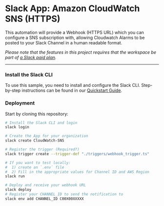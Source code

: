 # Slack App: Amazon CloudWatch SNS (HTTPS)

This automation will provide a Webhook (HTTPS URL) which you can configure a SNS subscription
with, allowing Cloudwatch Alarms to be posted to your Slack Channel in a human
readable format.

*Please note that the features in this project requires that the workspace be part of
[a Slack paid plan](https://slack.com/pricing).*

---

### Install the Slack CLI

To use this sample, you need to install and configure the Slack CLI. Step-by-step instructions can be found in our
[Quickstart Guide](https://api.slack.com/automation/quickstart).

### Deployment

Start by cloning this repository:

```zsh
# Install the Slack CLI and login
slack login

# Create the App for your organization
slack create CloudWatch-SNS

# Register the trigger (Required?)
slack trigger create --trigger-def "./triggers/webhook_trigger.ts"

# If you want to test locally:
#  1) create an `.env` file
#  2) Fill in the appropriate values for Channel ID and AWS Region
slack run

# Deploy and receive your webhook URL
slack deploy
# Register your CHANNEL_ID to send the notification to
slack env add CHANNEL_ID C00X00XXXXX
```
